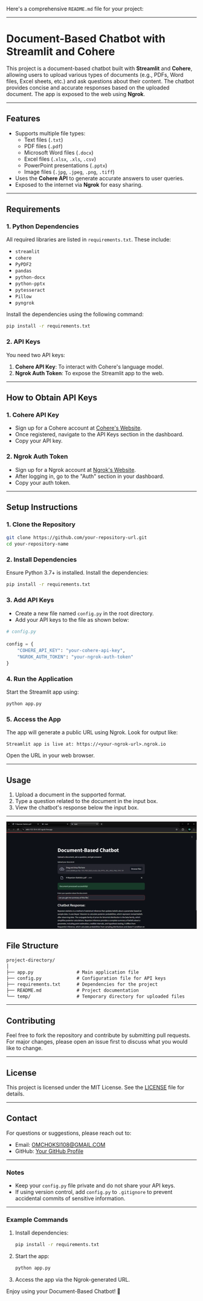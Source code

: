 Here's a comprehensive `README.md` file for your project:

---

# **Document-Based Chatbot with Streamlit and Cohere**

This project is a document-based chatbot built with **Streamlit** and **Cohere**, allowing users to upload various types of documents (e.g., PDFs, Word files, Excel sheets, etc.) and ask questions about their content. The chatbot provides concise and accurate responses based on the uploaded document. The app is exposed to the web using **Ngrok**.

---

## **Features**
- Supports multiple file types:
  - Text files (`.txt`)
  - PDF files (`.pdf`)
  - Microsoft Word files (`.docx`)
  - Excel files (`.xlsx`, `.xls`, `.csv`)
  - PowerPoint presentations (`.pptx`)
  - Image files (`.jpg`, `.jpeg`, `.png`, `.tiff`)
- Uses the **Cohere API** to generate accurate answers to user queries.
- Exposed to the internet via **Ngrok** for easy sharing.

---

## **Requirements**

### 1. **Python Dependencies**
All required libraries are listed in `requirements.txt`. These include:
- `streamlit`
- `cohere`
- `PyPDF2`
- `pandas`
- `python-docx`
- `python-pptx`
- `pytesseract`
- `Pillow`
- `pyngrok`

Install the dependencies using the following command:
```bash
pip install -r requirements.txt
```

### 2. **API Keys**
You need two API keys:
1. **Cohere API Key**: To interact with Cohere's language model.
2. **Ngrok Auth Token**: To expose the Streamlit app to the web.

---

## **How to Obtain API Keys**

### 1. **Cohere API Key**
- Sign up for a Cohere account at [Cohere's Website](https://cohere.ai/).
- Once registered, navigate to the API Keys section in the dashboard.
- Copy your API key.

### 2. **Ngrok Auth Token**
- Sign up for a Ngrok account at [Ngrok's Website](https://ngrok.com/).
- After logging in, go to the "Auth" section in your dashboard.
- Copy your auth token.

---

## **Setup Instructions**

### 1. **Clone the Repository**
```bash
git clone https://github.com/your-repository-url.git
cd your-repository-name
```

### 2. **Install Dependencies**
Ensure Python 3.7+ is installed. Install the dependencies:
```bash
pip install -r requirements.txt
```

### 3. **Add API Keys**
- Create a new file named `config.py` in the root directory.
- Add your API keys to the file as shown below:
```python
# config.py

config = {
    "COHERE_API_KEY": "your-cohere-api-key",
    "NGROK_AUTH_TOKEN": "your-ngrok-auth-token"
}
```

### 4. **Run the Application**
Start the Streamlit app using:
```bash
python app.py
```

### 5. **Access the App**
The app will generate a public URL using Ngrok. Look for output like:
```
Streamlit app is live at: https://<your-ngrok-url>.ngrok.io
```
Open the URL in your web browser.

---

## **Usage**

1. Upload a document in the supported format.
2. Type a question related to the document in the input box.
3. View the chatbot's response below the input box.

---

![SAMPLE INPUT OUTPUT](image.png)

## **File Structure**

```
project-directory/
│
├── app.py                # Main application file
├── config.py             # Configuration file for API keys
├── requirements.txt      # Dependencies for the project
├── README.md             # Project documentation
└── temp/                 # Temporary directory for uploaded files
```

---

## **Contributing**

Feel free to fork the repository and contribute by submitting pull requests. For major changes, please open an issue first to discuss what you would like to change.

---

## **License**

This project is licensed under the MIT License. See the [LICENSE](LICENSE) file for details.

---

## **Contact**
For questions or suggestions, please reach out to:

- Email: OMCHOKSI108@GMAIL.COM
- GitHub: [Your GitHub Profile](https://github.com/OMCHOKSI108)

---

### **Notes**
- Keep your `config.py` file private and do not share your API keys.
- If using version control, add `config.py` to `.gitignore` to prevent accidental commits of sensitive information.

---

### **Example Commands**

1. Install dependencies:
   ```bash
   pip install -r requirements.txt
   ```
2. Start the app:
   ```bash
   python app.py
   ```
3. Access the app via the Ngrok-generated URL. 

Enjoy using your Document-Based Chatbot! 🎉
